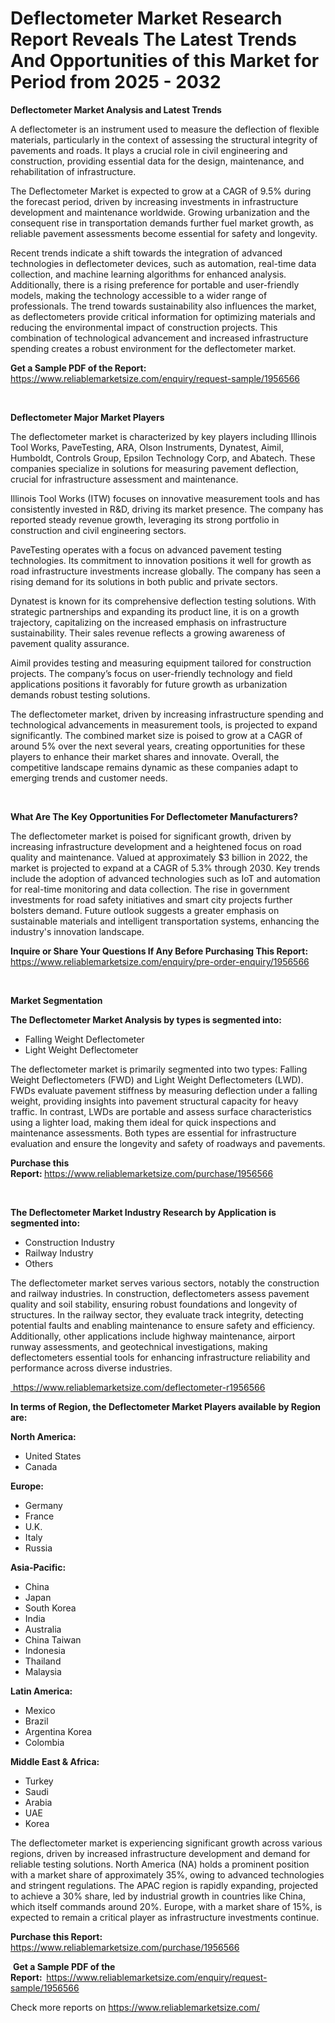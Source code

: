 <p><h1>Deflectometer Market Research Report Reveals The Latest Trends And Opportunities of this Market for Period from 2025 - 2032</h1></p><p><strong>Deflectometer Market Analysis and Latest Trends</strong></p>
<p><p>A deflectometer is an instrument used to measure the deflection of flexible materials, particularly in the context of assessing the structural integrity of pavements and roads. It plays a crucial role in civil engineering and construction, providing essential data for the design, maintenance, and rehabilitation of infrastructure.</p><p>The Deflectometer Market is expected to grow at a CAGR of 9.5% during the forecast period, driven by increasing investments in infrastructure development and maintenance worldwide. Growing urbanization and the consequent rise in transportation demands further fuel market growth, as reliable pavement assessments become essential for safety and longevity. </p><p>Recent trends indicate a shift towards the integration of advanced technologies in deflectometer devices, such as automation, real-time data collection, and machine learning algorithms for enhanced analysis. Additionally, there is a rising preference for portable and user-friendly models, making the technology accessible to a wider range of professionals. The trend towards sustainability also influences the market, as deflectometers provide critical information for optimizing materials and reducing the environmental impact of construction projects. This combination of technological advancement and increased infrastructure spending creates a robust environment for the deflectometer market.</p></p>
<p><strong>Get a Sample PDF of the Report:&nbsp;</strong> <a href="https://www.reliablemarketsize.com/enquiry/request-sample/1956566?utm_campaign=2952&utm_medium=2&utm_source=Github&utm_content=ia&utm_term=09042025&utm_id=deflectometer">https://www.reliablemarketsize.com/enquiry/request-sample/1956566</a></p>
<p>&nbsp;</p>
<p><strong>Deflectometer Major Market Players</strong></p>
<p><p>The deflectometer market is characterized by key players including Illinois Tool Works, PaveTesting, ARA, Olson Instruments, Dynatest, Aimil, Humboldt, Controls Group, Epsilon Technology Corp, and Abatech. These companies specialize in solutions for measuring pavement deflection, crucial for infrastructure assessment and maintenance.</p><p>Illinois Tool Works (ITW) focuses on innovative measurement tools and has consistently invested in R&D, driving its market presence. The company has reported steady revenue growth, leveraging its strong portfolio in construction and civil engineering sectors.</p><p>PaveTesting operates with a focus on advanced pavement testing technologies. Its commitment to innovation positions it well for growth as road infrastructure investments increase globally. The company has seen a rising demand for its solutions in both public and private sectors.</p><p>Dynatest is known for its comprehensive deflection testing solutions. With strategic partnerships and expanding its product line, it is on a growth trajectory, capitalizing on the increased emphasis on infrastructure sustainability. Their sales revenue reflects a growing awareness of pavement quality assurance.</p><p>Aimil provides testing and measuring equipment tailored for construction projects. The company’s focus on user-friendly technology and field applications positions it favorably for future growth as urbanization demands robust testing solutions.</p><p>The deflectometer market, driven by increasing infrastructure spending and technological advancements in measurement tools, is projected to expand significantly. The combined market size is poised to grow at a CAGR of around 5% over the next several years, creating opportunities for these players to enhance their market shares and innovate. Overall, the competitive landscape remains dynamic as these companies adapt to emerging trends and customer needs.</p></p>
<p>&nbsp;</p>
<p><strong>What Are The Key Opportunities For Deflectometer Manufacturers?</strong></p>
<p><p>The deflectometer market is poised for significant growth, driven by increasing infrastructure development and a heightened focus on road quality and maintenance. Valued at approximately $3 billion in 2022, the market is projected to expand at a CAGR of 5.3% through 2030. Key trends include the adoption of advanced technologies such as IoT and automation for real-time monitoring and data collection. The rise in government investments for road safety initiatives and smart city projects further bolsters demand. Future outlook suggests a greater emphasis on sustainable materials and intelligent transportation systems, enhancing the industry's innovation landscape.</p></p>
<p><strong>Inquire or Share Your Questions If Any Before Purchasing This Report:</strong> <a href="https://www.reliablemarketsize.com/enquiry/pre-order-enquiry/1956566?utm_campaign=2952&utm_medium=2&utm_source=Github&utm_content=ia&utm_term=09042025&utm_id=deflectometer">https://www.reliablemarketsize.com/enquiry/pre-order-enquiry/1956566</a></p>
<p>&nbsp;</p>
<p><strong>Market Segmentation</strong></p>
<p><strong>The Deflectometer Market Analysis by types is segmented into:</strong></p>
<p><ul><li>Falling Weight Deflectometer</li><li>Light Weight Deflectometer</li></ul></p>
<p><p>The deflectometer market is primarily segmented into two types: Falling Weight Deflectometers (FWD) and Light Weight Deflectometers (LWD). FWDs evaluate pavement stiffness by measuring deflection under a falling weight, providing insights into pavement structural capacity for heavy traffic. In contrast, LWDs are portable and assess surface characteristics using a lighter load, making them ideal for quick inspections and maintenance assessments. Both types are essential for infrastructure evaluation and ensure the longevity and safety of roadways and pavements.</p></p>
<p><strong>Purchase this Report:&nbsp;</strong><a href="https://www.reliablemarketsize.com/purchase/1956566?utm_campaign=2952&utm_medium=2&utm_source=Github&utm_content=ia&utm_term=09042025&utm_id=deflectometer">https://www.reliablemarketsize.com/purchase/1956566</a></p>
<p>&nbsp;</p>
<p><strong>The Deflectometer Market Industry Research by Application is segmented into:</strong></p>
<p><ul><li>Construction Industry</li><li>Railway Industry</li><li>Others</li></ul></p>
<p><p>The deflectometer market serves various sectors, notably the construction and railway industries. In construction, deflectometers assess pavement quality and soil stability, ensuring robust foundations and longevity of structures. In the railway sector, they evaluate track integrity, detecting potential faults and enabling maintenance to ensure safety and efficiency. Additionally, other applications include highway maintenance, airport runway assessments, and geotechnical investigations, making deflectometers essential tools for enhancing infrastructure reliability and performance across diverse industries.</p></p>
<p><a href="https://www.reliablemarketsize.com/deflectometer-r1956566?utm_campaign=2952&utm_medium=2&utm_source=Github&utm_content=ia&utm_term=09042025&utm_id=deflectometer">&nbsp;https://www.reliablemarketsize.com/deflectometer-r1956566</a></p>
<p><strong>In terms of Region, the Deflectometer Market Players available by Region are:</strong></p>
<p>
    <p> <strong> North America: </strong>
        <ul>
            <li>United States</li>
            <li>Canada</li>
        </ul>
        </p> 
    <p> <strong> Europe: </strong>
        <ul>
            <li>Germany</li>
            <li>France</li>
            <li>U.K.</li>
            <li>Italy</li>
            <li>Russia</li>
        </ul>
        </p> 
    <p> <strong> Asia-Pacific: </strong>
        <ul>
            <li>China</li>
            <li>Japan</li>
            <li>South Korea</li>
            <li>India</li>
            <li>Australia</li>
            <li>China Taiwan</li>
            <li>Indonesia</li>
            <li>Thailand</li>
            <li>Malaysia</li>
        </ul>
        </p> 
    <p> <strong> Latin America: </strong>
        <ul>
            <li>Mexico</li>
            <li>Brazil</li>
            <li>Argentina Korea</li>
            <li>Colombia</li>
        </ul>
        </p> 
    <p> <strong> Middle East & Africa: </strong>
        <ul>
            <li>Turkey</li>
            <li>Saudi</li>
            <li>Arabia</li>
            <li>UAE</li>
            <li>Korea</li>
        </ul>
    </p>
    </p>
<p><p>The deflectometer market is experiencing significant growth across various regions, driven by increased infrastructure development and demand for reliable testing solutions. North America (NA) holds a prominent position with a market share of approximately 35%, owing to advanced technologies and stringent regulations. The APAC region is rapidly expanding, projected to achieve a 30% share, led by industrial growth in countries like China, which itself commands around 20%. Europe, with a market share of 15%, is expected to remain a critical player as infrastructure investments continue.</p></p>
<p><strong>Purchase this Report: </strong><a href="https://www.reliablemarketsize.com/purchase/1956566?utm_campaign=2952&utm_medium=2&utm_source=Github&utm_content=ia&utm_term=09042025&utm_id=deflectometer">https://www.reliablemarketsize.com/purchase/1956566</a></p>
<p>&nbsp;<strong>Get a Sample PDF of the Report:&nbsp;&nbsp;</strong><a href="https://www.reliablemarketsize.com/enquiry/request-sample/1956566?utm_campaign=2952&utm_medium=2&utm_source=Github&utm_content=ia&utm_term=09042025&utm_id=deflectometer">https://www.reliablemarketsize.com/enquiry/request-sample/1956566</a></p>
<p><strong></strong></p>
<p>Check more reports on <a href="https://www.reliablemarketsize.com/?utm_campaign=2952&utm_medium=2&utm_source=Github&utm_content=ia&utm_term=09042025&utm_id=deflectometer">https://www.reliablemarketsize.com/</a></p>